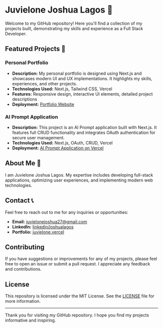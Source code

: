 # Juvielone Joshua Lagos 👋

Welcome to my GitHub repository! Here you'll find a collection of my projects built, demonstrating my skills and experience as a Full Stack Developer.

## Featured Projects 🚀

### Personal Portfolio
- **Description:** My personal portfolio is designed using Next.js and showcases modern UI and UX implementations. It highlights my skills, experiences, and other projects.
- **Technologies Used:** Next.js, Tailwind CSS, Vercel
- **Features:** Responsive design, interactive UI elements, detailed project descriptions
- **Deployment:** [Portfolio Website](https://juvielone.vercel.app/)

### AI Prompt Application
- **Description:** This project is an AI Prompt application built with Next.js. It features full CRUD functionality and integrates OAuth authentication for secure user management.
- **Technologies Used:** Next.js, OAuth, CRUD, Vercel
- **Deployment:** [AI Prompt Application on Vercel](https://nextjs-prompts-kappa.vercel.app/)



## About Me 🤖

I am Juvielone Joshua Lagos. My expertise includes developing full-stack applications, optimizing user experiences, and implementing modern web technologies.

## Contact 📞

Feel free to reach out to me for any inquiries or opportunities:

- **Email:** [juvielonejoshua27@gmail.com](mailto:juvielonejoshua27@gmail.com)
- **LinkedIn:** [linkedin/joshualagos](https://www.linkedin.com/in/joshualagos/)
- **Portfolio:** [juvielone.vercel](https://juvielone.vercel.app/)

## Contributing

If you have suggestions or improvements for any of my projects, please feel free to open an issue or submit a pull request. I appreciate any feedback and contributions.

## License

This repository is licensed under the MIT License. See the [LICENSE](LICENSE) file for more information.

---

Thank you for visiting my GitHub repository. I hope you find my projects informative and inspiring.
